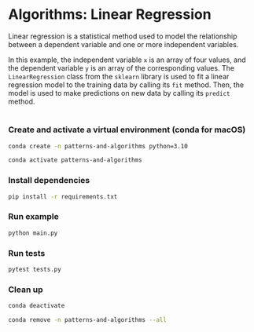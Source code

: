 # Algorithms: Linear Regression

Linear regression is a statistical method used to model the relationship between a dependent variable and one or more independent variables.

In this example, the independent variable `x` is an array of four values, and the dependent variable `y` is an array of the corresponding values. The `LinearRegression` class from the `sklearn` library is used to fit a linear regression model to the training data by calling its `fit` method. Then, the model is used to make predictions on new data by calling its `predict` method.

#
### Create and activate a virtual environment (conda for macOS)
```bash
conda create -n patterns-and-algorithms python=3.10

conda activate patterns-and-algorithms
```

### Install dependencies
```bash
pip install -r requirements.txt
```

### Run example
```bash
python main.py
```

### Run tests
```bash
pytest tests.py
```

### Clean up
```bash
conda deactivate

conda remove -n patterns-and-algorithms --all
```
